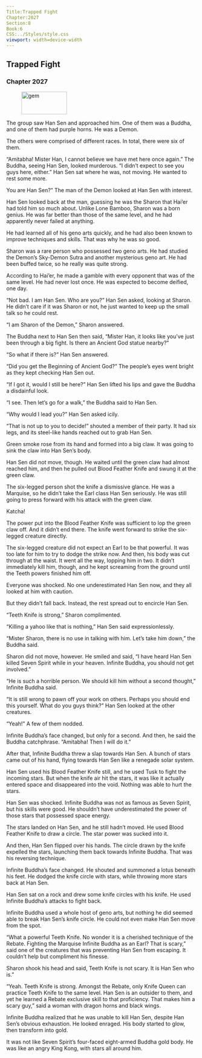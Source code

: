 ```yaml
---
Title:Trapped Fight 
Chapter:2027 
Section:8 
Book:6 
CSS:../Styles/style.css 
viewport: width=device-width
---
```

  
## Trapped Fight
### Chapter 2027
  
<figure>
	<img src="../Images/gem.gif" alt="gem" id="gem" width="120" height="60" />
</figure>
  

  
The group saw Han Sen and approached him. One of them was a Buddha, and one of them had purple horns. He was a Demon.

The others were comprised of different races. In total, there were six of them.

“Amitabha! Mister Han, I cannot believe we have met here once again.” The Buddha, seeing Han Sen, looked murderous. “I didn’t expect to see you guys here, either.” Han Sen sat where he was, not moving. He wanted to rest some more.

You are Han Sen?” The man of the Demon looked at Han Sen with interest.

Han Sen looked back at the man, guessing he was the Sharon that Hai’er had told him so much about. Unlike Lone Bamboo, Sharon was a born genius. He was far better than those of the same level, and he had apparently never failed at anything.

He had learned all of his geno arts quickly, and he had also been known to improve techniques and skills. That was why he was so good.

Sharon was a rare person who possessed two geno arts. He had studied the Demon’s Sky-Demon Sutra and another mysterious geno art. He had been buffed twice, so he really was quite strong.

According to Hai’er, he made a gamble with every opponent that was of the same level. He had never lost once. He was expected to become deified, one day.

“Not bad. I am Han Sen. Who are you?” Han Sen asked, looking at Sharon. He didn’t care if it was Sharon or not, he just wanted to keep up the small talk so he could rest.

“I am Sharon of the Demon,” Sharon answered.

The Buddha next to Han Sen then said, “Mister Han, it looks like you’ve just been through a big fight. Is there an Ancient God statue nearby?”

“So what if there is?” Han Sen answered.

“Did you get the Beginning of Ancient God?” The people’s eyes went bright as they kept checking Han Sen out.

“If I got it, would I still be here?” Han Sen lifted his lips and gave the Buddha a disdainful look.

“I see. Then let’s go for a walk,” the Buddha said to Han Sen.

“Why would I lead you?” Han Sen asked icily.

“That is not up to you to decide!” shouted a member of their party. It had six legs, and its steel-like hands reached out to grab Han Sen.

Green smoke rose from its hand and formed into a big claw. It was going to sink the claw into Han Sen’s body.

Han Sen did not move, though. He waited until the green claw had almost reached him, and then he pulled out Blood Feather Knife and swung it at the green claw.

The six-legged person shot the knife a dismissive glance. He was a Marquise, so he didn’t take the Earl class Han Sen seriously. He was still going to press forward with his attack with the green claw.

Katcha!

The power put into the Blood Feather Knife was sufficient to lop the green claw off. And it didn’t end there. The knife went forward to strike the six-legged creature directly.

The six-legged creature did not expect an Earl to be that powerful. It was too late for him to try to dodge the strike now. And then, his body was cut through at the waist. It went all the way, lopping him in two. It didn’t immediately kill him, though, and he kept screaming from the ground until the Teeth powers finished him off.

Everyone was shocked. No one underestimated Han Sen now, and they all looked at him with caution.

But they didn’t fall back. Instead, the rest spread out to encircle Han Sen.

“Teeth Knife is strong,” Sharon complimented.

“Killing a yahoo like that is nothing,” Han Sen said expressionlessly.

“Mister Sharon, there is no use in talking with him. Let’s take him down,” the Buddha said.

Sharon did not move, however. He smiled and said, “I have heard Han Sen killed Seven Spirit while in your heaven. Infinite Buddha, you should not get involved.”

“He is such a horrible person. We should kill him without a second thought,” Infinite Buddha said.

“It is still wrong to pawn off your work on others. Perhaps you should end this yourself. What do you guys think?” Han Sen looked at the other creatures.

“Yeah!” A few of them nodded.

Infinite Buddha’s face changed, but only for a second. And then, he said the Buddha catchphrase. “Amitabha! Then I will do it.”

After that, Infinite Buddha threw a slap towards Han Sen. A bunch of stars came out of his hand, flying towards Han Sen like a renegade solar system.

Han Sen used his Blood Feather Knife still, and he used Tusk to fight the incoming stars. But when the knife air hit the stars, it was like it actually entered space and disappeared into the void. Nothing was able to hurt the stars.

Han Sen was shocked. Infinite Buddha was not as famous as Seven Spirit, but his skills were good. He shouldn’t have underestimated the power of those stars that possessed space energy.

The stars landed on Han Sen, and he still hadn’t moved. He used Blood Feather Knife to draw a circle. The star power was sucked into it.

And then, Han Sen flipped over his hands. The circle drawn by the knife expelled the stars, launching them back towards Infinite Buddha. That was his reversing technique.

Infinite Buddha’s face changed. He shouted and summoned a lotus beneath his feet. He dodged the knife circle with stars, while throwing more stars back at Han Sen.

Han Sen sat on a rock and drew some knife circles with his knife. He used Infinite Buddha’s attacks to fight back.

Infinite Buddha used a whole host of geno arts, but nothing he did seemed able to break Han Sen’s knife circle. He could not even make Han Sen move from the spot.

“What a powerful Teeth Knife. No wonder it is a cherished technique of the Rebate. Fighting the Marquise Infinite Buddha as an Earl? That is scary,” said one of the creatures that was preventing Han Sen from escaping. It couldn’t help but compliment his finesse.

Sharon shook his head and said, Teeth Knife is not scary. It is Han Sen who is.”

“Yeah. Teeth Knife is strong. Amongst the Rebate, only Knife Queen can practice Teeth Knife to the same level. Han Sen is an outsider to them, and yet he learned a Rebate exclusive skill to that proficiency. That makes him a scary guy,” said a woman with dragon horns and black wings.

Infinite Buddha realized that he was unable to kill Han Sen, despite Han Sen’s obvious exhaustion. He looked enraged. His body started to glow, then transform into gold.

It was not like Seven Spirit’s four-faced eight-armed Buddha gold body. He was like an angry King Kong, with stars all around him.